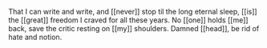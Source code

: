 That I can write and write, and [[never]] stop til the long eternal sleep, [[is]] the [[great]] freedom I craved for all these years. No [[one]] holds [[me]] back, save the critic resting on [[my]] shoulders. Damned [[head]], be rid of hate and notion.